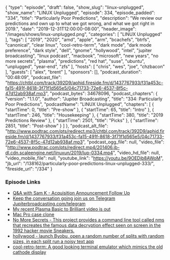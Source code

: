{
  "type": "episode",
  "draft": false,
  "show_slug": "linux-unplugged",
  "show_name": "LINUX Unplugged",
  "episode": 334,
  "episode_padded": "334",
  "title": "Particularly Poor Predictions",
  "description": "We review our predictions and own up to what we got wrong, and what we got right in 2019.",
  "date": "2019-12-31T12:00:00-08:00",
  "header_image": "/images/shows/linux-unplugged.png",
  "categories": [
    "LINUX Unplugged"
  ],
  "tags": [
    "2019",
    "2020",
    "amd",
    "apple",
    "arm",
    "bcachefs",
    "btrfs",
    "canonical",
    "clear linux",
    "cool-retro-term",
    "dark mode",
    "dark mode preference",
    "dark style",
    "dell",
    "gnome",
    "hollywood",
    "intel",
    "jupiter broadcasting",
    "linux podcast",
    "macbook",
    "microsoft",
    "new years",
    "no more secrets",
    "plasma",
    "predictions",
    "red hat",
    "suse",
    "ubuntu",
    "unplugged",
    "year-end",
    "zfs"
  ],
  "hosts": [
    "chris",
    "wes",
    "joe",
    "chzbacon"
  ],
  "guests": [
    "alex",
    "brent"
  ],
  "sponsors": [],
  "podcast_duration": "00:48:09",
  "podcast_file": "https://chtbl.com/track/392D9/aphid.fireside.fm/d/1437767933/f31a453c-fa15-491f-8618-3f71f1d565e5/04c71733-72e6-4537-8f5c-47d12ab938af.mp3",
  "podcast_bytes": 34678096,
  "podcast_chapters": {
    "version": "1.1.0",
    "author": "Jupiter Broadcasting",
    "title": "334: Particularly Poor Predictions",
    "podcastName": "LINUX Unplugged",
    "chapters": [
      {
        "startTime": 0,
        "title": "Pre-show"
      },
      {
        "startTime": 65,
        "title": "Intro"
      },
      {
        "startTime": 246,
        "title": "Housekeeping"
      },
      {
        "startTime": 380,
        "title": "2019 Predictions Review"
      },
      {
        "startTime": 2501,
        "title": "Picks"
      },
      {
        "startTime": 2851,
        "title": "Post-show"
      }
    ]
  },
  "podcast_alt_file": "http://www.podtrac.com/pts/redirect.mp3/chtbl.com/track/392D9/aphid.fireside.fm/d/1437767933/f31a453c-fa15-491f-8618-3f71f1d565e5/04c71733-72e6-4537-8f5c-47d12ab938af.mp3",
  "podcast_ogg_file": null,
  "video_file": "http://www.podtrac.com/pts/redirect.mp4/201406.jb-dl.cdn.scaleengine.net/linuxun/2019/lup-0334.mp4",
  "video_hd_file": null,
  "video_mobile_file": null,
  "youtube_link": "https://youtu.be/9OEDjb8AWoM",
  "jb_url": "/138162/particularly-poor-predictions-linux-unplugged-333/",
  "fireside_url": "/334"
}


### Episode Links

  * [Q&A with Sam K - Acquisition Announcement Follow Up](https://info.acloud.guru/resources/qa-with-sam-k-acquisition-announcement-follow-up "Q&A with Sam K - Acquisition Announcement Follow Up")
  * [Keep the conversation going join us on Telegram Jupiterbroadcasting.com/telegram](https://jupiterbroadcasting.com/telegram "Keep the conversation going join us on Telegram Jupiterbroadcasting.com/telegram")
  * [My recent Plasma Basic to Brilliant video is out](https://www.youtube.com/watch?v=34F_038G5pU "My recent Plasma Basic to Brilliant video is out")
  * [Mac Pro case clone](https://www.dunecase.com/index.html "Mac Pro case clone")
  * [No More Secrets - This project provides a command line tool called nms that recreates the famous data decryption effect seen on screen in the 1992 hacker movie Sneakers.](https://github.com/bartobri/no-more-secrets "No More Secrets - This project provides a command line tool called nms that recreates the famous data decryption effect seen on screen in the 1992 hacker movie Sneakers.")
  * [hollywood - launch Byobu, open a random number of splits with random sizes, in each split run a noisy text app](https://github.com/dustinkirkland/hollywood "hollywood - launch Byobu, open a random number of splits with random sizes, in each split run a noisy text app")
  * [cool-retro-term: A good looking terminal emulator which mimics the old cathode display](https://github.com/Swordfish90/cool-retro-term "cool-retro-term: A good looking terminal emulator which mimics the old cathode display")


